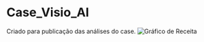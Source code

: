 # Case_Visio_AI
Criado para publicação das análises do case.
![Gráfico de Receita](https://https://github.com/JonathanSanno/Case_Visio_AI/new/main/imagens/Capa.png)
